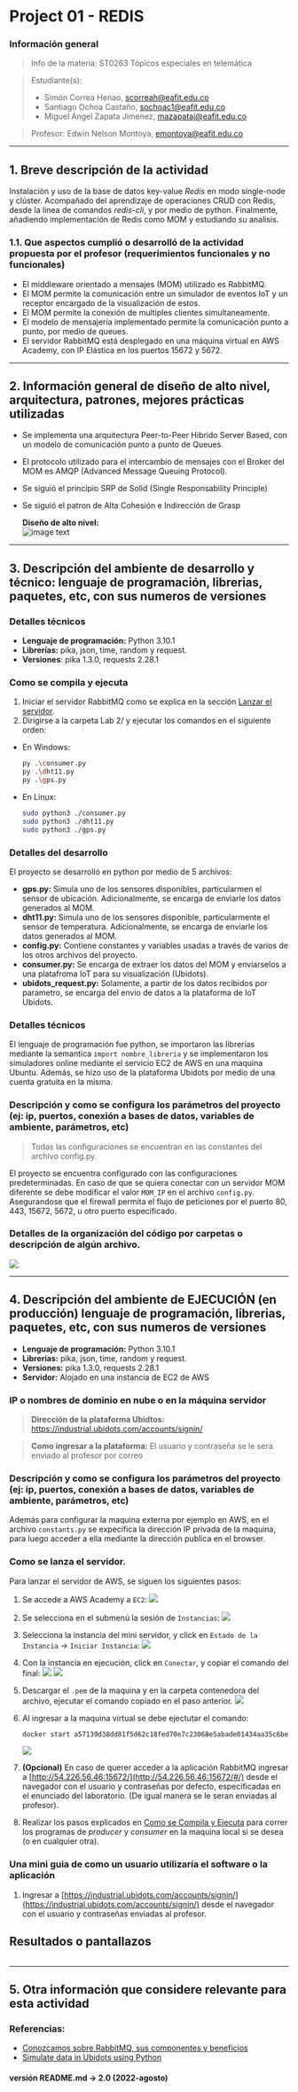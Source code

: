 # **Project 01 - REDIS**

### **Información general**
> Info de la materia: ST0263 Tópicos especiales en telemática

> Estudiante(s): 
> * Simón Correa Henao, scorreah@eafit.edu.co
> * Santiago Ochoa Castaño, sochoac1@eafit.edu.co
> * Miguel Ángel Zapata Jimenez, mazapataj@eafit.edu.co

> Profesor: Edwin Nelson Montoya, emontoya@eafit.edu.co

---  

## **1. Breve descripción de la actividad**

Instalación y uso de la base de datos key-value *Redis* en modo single-node y clúster. Acompañado del aprendizaje de operaciones CRUD con Redis, desde la linea de comandos *redis-cli*, y por medio de python. Finalmente, añadiendo implementación de Redis como MOM y estudiando su analisis.



### **1.1. Que aspectos cumplió o desarrolló de la actividad propuesta por el profesor (requerimientos funcionales y no funcionales)**
* El middleware orientado a mensajes (MOM) utilizado es RabbitMQ. 
* El MOM permite la comunicación entre un simulador de eventos IoT y un receptor encargado de la visualización de estos. 
* El MOM permite la conexión de multiples clientes simultaneamente.
* El modelo de mensajería implementado permite la comunicación punto a punto, por medio de queues.
* El servidor RabbitMQ está desplegado en una máquina virtual en AWS Academy, con IP Elástica en los puertos 15672 y 5672.  
  
---  

## **2. Información general de diseño de alto nivel, arquitectura, patrones, mejores prácticas utilizadas**

- Se implementa una arquitectura Peer-to-Peer Hibrido Server Based, con un modelo de comunicación punto a punto de Queues.  
- El protocolo utilizado para el intercambio de mensajes con el Broker del MOM es AMQP (Advanced Message Queuing Protocol).
- Se siguió el principio SRP de Solid (Single Responsability Principle)
- Se siguió el patron de Alta Cohesión e Indirección de Grasp
  

    **Diseño de alto nivel:**  
    ![image text](img/dise%C3%B1o_alto_nivel.png)  
  
---

## **3. Descripción del ambiente de desarrollo y técnico: lenguaje de programación, librerias, paquetes, etc, con sus numeros de versiones**
  
### **Detalles técnicos**  

* **Lenguaje de programación:** Python 3.10.1
* **Librerías:** pika, json, time, random y request.  
* **Versiones**: pika 1.3.0, requests 2.28.1

### **Como se compila y ejecuta**
1. Iniciar el servidor RabbitMQ como se explica en la sección [Lanzar el servidor](#detalles-técnicos).  
2. Dirigirse a la carpeta Lab 2/ y ejecutar los comandos en el siguiente orden:
* En Windows:  
    ```bash
    py .\consumer.py
    py .\dht11.py
    py .\gps.py
    ```
    
* En Linux:

     ```bash
     sudo python3 ./consumer.py
     sudo python3 ./dht11.py
     sudo python3 ./gps.py
     ```
### **Detalles del desarrollo**
El proyecto se desarrolló en python por medio de 5 archivos: 
* **gps.py:** Simula uno de los sensores disponibles, particularmen el sensor de ubicación. Adicionalmente, se encarga de enviarle los datos generados al MOM.
* **dht11.py:** Simula uno de los sensores disponible, particularmente el sensor de temperatura. Adicionalmente, se encarga de enviarle los datos generados al MOM.
* **config.py:** Contiene constantes y variables usadas a través de varios de los otros archivos del proyecto.
* **consumer.py:** Se encarga de extraer los datos del MOM y enviarselos a una platafroma IoT para su visualización (Ubidots).
* **ubidots_request.py:** Solamente, a partir de los datos recibidos por parametro, se encarga del envio de datos a la plataforma de IoT Ubidots.  

### **Detalles técnicos**
El lenguaje de programación fue python, se importaron las librerías mediante la semantica `import nombre_libreria` y se implementaron los simuladores online mediante el servicio EC2 de AWS en una maquina Ubuntu. Además, se hizo uso de la plataforma Ubidots por medio de una cuenta gratuita en la misma.

### **Descripción y como se configura los parámetros del proyecto (ej: ip, puertos, conexión a bases de datos, variables de ambiente, parámetros, etc)**  
> Todas las configuraciones se encuentran en las constantes del archivo config.py.  

El proyecto se encuentra configurado con las configuraciones predeterminadas. En caso de que se quiera conectar con un servidor MOM diferente se debe modificar el valor `MOM_IP` en el archivo `config.py`. Asegurandose que el firewall permita el flujo de peticiones por el puerto 80, 443, 15672, 5672, u otro puerto especificado. 

### **Detalles de la organización del código por carpetas o descripción de algún archivo.**

![](img/tree.png)  
  
---

## **4. Descripción del ambiente de EJECUCIÓN (en producción) lenguaje de programación, librerias, paquetes, etc, con sus numeros de versiones**
* **Lenguaje de programación:** Python 3.10.1
* **Librerías:** pika, json, time, random y request.  
* **Versiones:** pika 1.3.0, requests 2.28.1
* **Servidor:** Alojado en una instancia de EC2 de AWS

### **IP o nombres de dominio en nube o en la máquina servidor**
> **Dirección de la plataforma Ubidtos:** https://industrial.ubidots.com/accounts/signin/  

> **Como ingresar a la plataforma:** El usuario y contraseña se le sera enviado al profesor por correo

### **Descripción y como se configura los parámetros del proyecto (ej: ip, puertos, conexión a bases de datos, variables de ambiente, parámetros, etc)**

Además para configurar la maquina externa por ejemplo en AWS, en el archivo `constants.py` se expecifica la dirección IP privada de la maquina, para luego acceder a ella mediante la dirección publica en el browser.

### **Como se lanza el servidor.**
Para lanzar el servidor de AWS, se siguen los siguientes pasos:
1. Se accede a AWS Academy a `EC2`:
![](img/ss_aws.png)
2. Se selecciona en el submenú la sesión de `Instancias`:
![](img/ss_aws_inst.png)
3. Selecciona la instancia del mini servidor, y click en `Estado de la Instancia` -> `Iniciar Instancia`:
![](img/ss_aws_lanz.png)
4. Con la instancia en ejecución, click en `Conectar`, y copiar el comando del final:
![](img/ss_aws_connect0.png)
![](img/ss_aws_connect.png)
5. Descargar el `.pem` de la maquina y en la carpeta contenedora del archivo, ejecutar el comando copiado en el paso anterior.
![](img/ss_connect.png)
6. Al ingresar a la maquina virtual se debe ejectutar el comando:
   
   ```bash
   docker start a57139d38dd81f5d62c18fed70e7c23068e5abade01434aa35c6be4a8d1c1808
   ```  
    ![](img/ubidots.png)
7. **(Opcional)** En caso de querer acceder a la aplicación RabbitMQ ingresar a [http://54.226.56.46:15672/](http://54.226.56.46:15672/#/) desde el navegador con el usuario y contraseñas por defecto, especificadas en el enunciado del laboratorio. (De igual manera se le seran enviadas al profesor).
8. Realizar los pasos explicados en [Como se Compila y Ejecuta](#como-se-compila-y-ejecuta) para correr los programas de *producer* y *consumer* en la maquina local si se desea (o en cualquier otra).
 
### **Una mini guia de como un usuario utilizaría el software o la aplicación**
1. Ingresar a [https://industrial.ubidots.com/accounts/signin/](https://industrial.ubidots.com/accounts/signin/) desde el navegador con el usuario y contraseñas enviadas al profesor.
![]()  

## Resultados o pantallazos 
![]()  
  
---

## **5. Otra información que considere relevante para esta actividad**

### **Referencias:**
- [Conozcamos sobre RabbitMQ, sus componentes y beneficios](https://www.pragma.com.co/academia/lecciones/conozcamos-sobre-rabbitmq-sus-componentes-y-beneficios)
- [Simulate data in Ubidots using Python](https://help.ubidots.com/en/articles/569964-simulate-data-in-ubidots-using-python)

#### versión README.md -> 2.0 (2022-agosto)